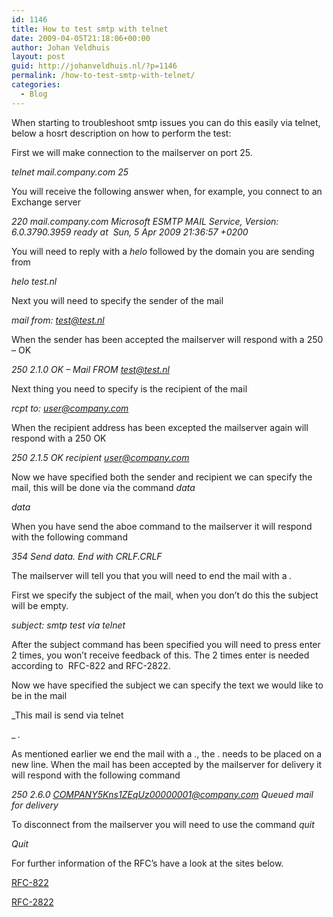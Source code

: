 ```yaml
---
id: 1146
title: How to test smtp with telnet
date: 2009-04-05T21:18:06+00:00
author: Johan Veldhuis
layout: post
guid: http://johanveldhuis.nl/?p=1146
permalink: /how-to-test-smtp-with-telnet/
categories:
  - Blog
---
```

When starting to troubleshoot smtp issues you can do this easily via telnet, below a hosrt description on how to perform the test:

First we will make connection to the mailserver on port 25.

_telnet mail.company.com 25_

You will receive the following answer when, for example, you connect to an Exchange server

_220 mail.company.com Microsoft ESMTP MAIL Service, Version: 6.0.3790.3959 ready at  Sun, 5 Apr 2009 21:36:57 +0200_

You will need to reply with a _helo_ followed by the domain you are sending from

_helo test.nl_

Next you will need to specify the sender of the mail

_mail from:_ [_test@test.nl_](mailto:test@test.nl)

When the sender has been accepted the mailserver will respond with a 250 &#8211; OK

_250 2.1.0 OK &#8211; Mail FROM <test@test.nl>_

Next thing you need to specify is the recipient of the mail

_rcpt to:_ [_user@company.com_](mailto:user@company.com)

When the recipient address has been excepted the mailserver again will respond with a 250 OK

_250 2.1.5 OK recipient <user@company.com>_

Now we have specified both the sender and recipient we can specify the mail, this will be done via the command _data_

_data_

When you have send the aboe command to the mailserver it will respond with the following command

_354 Send data. End with CRLF.CRLF_

The mailserver will tell you that you will need to end the mail with a _._

First we specify the subject of the mail, when you don&#8217;t do this the subject will be empty.

_subject: smtp test via telnet_

After the subject command has been specified you will need to press enter 2 times, you won&#8217;t receive feedback of this. The 2 times enter is needed according to  RFC-822 and RFC-2822.

Now we have specified the subject we can specify the text we would like to be in the mail

_This mail is send via telnet
  
_ _._

As mentioned earlier we end the mail with a ., the . needs to be placed on a new line. When the mail has been accepted by the mailserver for delivery it will respond with the following command

_250 2.6.0 <COMPANY5Kns1ZEqUz00000001@company.com> Queued mail for delivery_

To disconnect from the mailserver you will need to use the command _quit_

_Quit_

For further information of the RFC&#8217;s have a look at the sites below.

<a href="http://www.ietf.org/rfc/rfc0822.txt" target="_blank">RFC-822</a>
  
<a href="http://www.ietf.org/rfc/rfc2822.txt" target="_blank">RFC-2822</a>